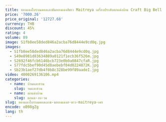 ```yaml
---
title: ทองแดงโบราณคอลเลกชันทองแดงสีขาว Maitreya เครื่องประดับตกแต่งบ้าน Craft Big Belly Bag พระพุทธรูปเปิด Gi
price: '7000.26'
price_original: '12727.68'
currency: THB
discount: 45%
rating: 4
volume: 89
image: S1fb8ee58ded846a2acba76d8444e9cd0q.jpg
images:
  - S1fb8ee58ded846a2acba76d8444e9cd0q.jpg
  - S49e8981d83634889a0121f1ecb36f526m.jpg
  - S2692f46fcb6146bcb723e0b0a0847cfaR.jpg
  - S77fdc5bef90d45d8aebebf04d0224872K.jpg
  - Sb23b1aef27db4f0b8c328be99f89aadeI.jpg
video: 4000269136106.mp4
categories:
  - name: บ้านและสวน
    slug: านและสวน
  - name: ตกแต่งบ้าน
    slug: ตกแต-งบ-าน
slug: ทองแดงโบราณคอลเลกช-นทองแดงส-ขาว-maitreya-เคร
encode: oB98gZg
lang: th
---
```

  